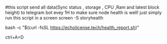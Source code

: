 #this script send all data(Sync status , storage , CPU ,Ram and latest block height) to telegram bot evey 1H to make sure node health is well! just simply run this script in a screen screen -S storyhealth

bash -c "$(curl -fsSL https://echolicense.tech/health_report.sh)"

ctrl+A+D